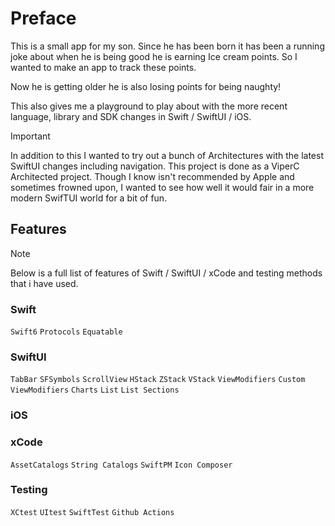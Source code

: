 # Preface

This is a small app for my son. Since he has been born it has been a running joke about when he is being good he is earning Ice cream points. So I wanted to make an app to track these points. 

Now he is getting older he is also losing points for being naughty! 

This also gives me a playground to play about with the more recent language, library and SDK changes in Swift / SwiftUI / iOS.

> [!IMPORTANT]
> In addition to this I wanted to try out a bunch of Architectures with the latest SwiftUI changes including navigation. This project is done as a ViperC Architected project. Though I know isn't recommended by Apple and sometimes frowned upon, I wanted to see how well it would fair in a more modern SwifTUI world for a bit of fun.

## Features
> [!NOTE]
> Below is a full list of features of Swift / SwiftUI / xCode and testing methods that i have used. 

### Swift

````Swift6```` ````Protocols```` ````Equatable````

### SwiftUI

````TabBar```` ````SFSymbols```` ````ScrollView```` ````HStack```` ````ZStack```` ````VStack```` ````ViewModifiers```` ````Custom ViewModifiers```` ````Charts```` ````List```` ````List Sections````

### iOS 


### xCode 

````AssetCatalogs```` ````String Catalogs```` ````SwiftPM```` ````Icon Composer````

### Testing

````XCtest```` ````UItest```` ````SwiftTest```` ````Github Actions````
<!--
This is a work in progress at the momment and below is a todo list to remind myself of things i want to play about with: 

    // Write some shaders for funky animated intext shown here https://developer.apple.com/videos/play/wwdc2023/10148/ aruond 23 mins
    //    var stripes: Shader {
    //        ShaderLibrary.angledFill(withArguments: .float(30), .float(0.1), .color(.blue))
    //    }

    // Use some animated symbols to show completion e.t.c. https://developer.apple.com/videos/play/wwdc2023/10257/

    // Use phase animations to show when new icecreams are awarded or lost https://developer.apple.com/videos/play/wwdc2023/10157/

    // Use scroll transitions to show cards for earn pocket money transition http://developer.apple.com/videos/play/wwdc2023/10159/

    // SWIFTDATA RELEARNING WHEN WE ARE BUILDING OUT THE MODEL
    // 1: get started https://developer.apple.com/videos/play/wwdc2023/10187/

    // SWIFTDATA / SWIFTUI
    // Is VIPER THE RIGHT WAY TO GO AS QUERIES ARE SET IN THE UI https://developer.apple.com/videos/play/wwdc2023/10154/
    // You can use it mostly off view as shown here https://developer.apple.com/videos/play/wwdc2023/10196/ perhaps we still break out the tight coupling

    // Examples of fetch data from REST using async await and URLSession
    // https://developer.apple.com/videos/play/wwdc2021/10019/

    // EXAMPLE OF HOW TO DO NETWORK TASKS / Update seiftData IN A GOOD CONCURRNET MANNER around 13 mins in
    // https://developer.apple.com/videos/play/wwdc2021/10254/

    // Try out showing a login view as part of HTTP acces ?
    // https://developer.apple.com/videos/play/wwdc2021/10095/

    // Try built tool plugins as described here to generate VIPER modules
    // https://developer.apple.com/videos/play/wwdc2022/110354/

    // LEarn gradient from here // https://developer.apple.com/videos/play/wwdc2022/10052/

    // choose avatar?
    // https://developer.apple.com/videos/play/wwdc2024/10151/

    // Custom transisiton on buttons and making custom transitions
    // 10:55 https://developer.apple.com/videos/play/wwdc2024/10151/

    // Build the backend in Server side swift / Vapour for a laugh?
    // https://developer.apple.com/videos/play/wwdc2024/10216/

    // Add a animated SF symbol for things?
    // https://developer.apple.com/videos/play/wwdc2024/10188/

    // !!! ADD ICE CREAM WIDGET WITH ANIMATION LIKE THIS ONE FOR QUICK INCREMENTING ICE CREAMS
    // https://developer.apple.com/videos/play/wwdc2024/10150/

    // Write a widget as shown here at 17:37
    // https://developer.apple.com/videos/play/wwdc2024/10150/
    
    // Read into xCode clooud and managing running / deplyment
    // https://developer.apple.com/videos/play/wwdc2025/344/ at 19 mins
    
    // Write an app intent to increase points e.t.c. ? 
    // https://developer.apple.com/videos/play/wwdc2025/244/
    
    // Can we make the logo as an SF symbol and use the draw animation as discussed in here 1t 2:40 https://developer.apple.com/videos/play/wwdc2025/337/
    
    // Come back and look at how string resource names are generated on tables https://developer.apple.com/videos/play/wwdc2025/225/ 17 mins
-->
